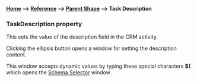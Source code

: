 __[Home](/) --> [Reference](/ref)  -->  [Parent Shape](javascript:history.back()) --> Task Description__

### TaskDescription property

This sets the value of the description field in the CRM activity.

Clicking the ellipsis button opens a window for setting the description content.

This window accepts dynamic values by typing these special characters **\${**
which opens the [Schema Selector](SchemaSelector.md) window
